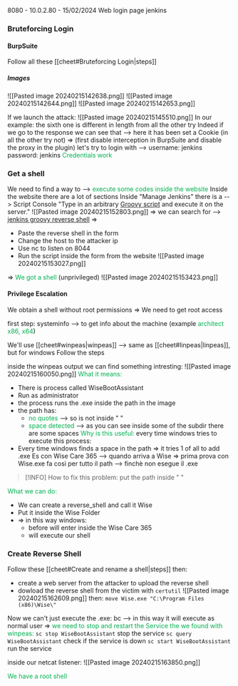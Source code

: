 8080 - 10.0.2.80 -  15/02/2024
Web login page jenkins


### Bruteforcing Login
#### BurpSuite
Follow all these [[cheet#Bruteforcing Login|steps]]
##### Images
![[Pasted image 20240215142638.png]]
![[Pasted image 20240215142644.png]]
![[Pasted image 20240215142653.png]]


If we launch the attack:
![[Pasted image 20240215145510.png]]
In our example:
the sixth one is different in length from all the other try
Indeed if we go to the response we can see that -->  here it has been set a Cookie
                                          (in all the other try not)
=>
(first disable interception in BurpSuite and disable the proxy in the plugin)
let's try to login with -->  username: jenkins password: jenkins
<span style="color:#00b050">Credentials work</span>

### Get a shell
We need to find a way to -->  <span style="color:#00b050">execute some codes inside the website</span>
Inside the website there are a lot of sections
Inside "Manage Jenkins" there is a -->  Script Console
                                "Type in an arbitrary [Groovy script](http://www.groovy-lang.org) and execute it on the server."
![[Pasted image 20240215152803.png]]
=>
we can search for -->  [jenkins groovy reverse shell](https://gist.github.com/frohoff/fed1ffaab9b9beeb1c76)
=>
- Paste the reverse shell in the form
- Change the host to the attacker ip
- Use nc to listen on 8044
- Run the script inside the form from the website
![[Pasted image 20240215153027.png]]

=>
<span style="color:#00b050">We got a shell </span>   (unprivileged)
![[Pasted image 20240215153423.png]]

#### Privilege Escalation
We obtain a shell without root permissions
=>
We need to get root access

first step: 
systeminfo  -->  to get info about the machine (example <span style="color:#00b050">architect x86, x64</span>)

We'll use [[cheet#winpeas|winpeas]] -->  same as [[cheet#linpeas|linpeas]], but for windows
Follow the steps

inside the winpeas output we can find something intresting:
![[Pasted image 20240215160050.png]]
<span style="color:#00b050">What it means:</span>
- There is process called WiseBootAssistant
- Run as administrator
- the process runs the .exe inside the path in the image
- the path has:
	- <span style="color:#00b050">no quotes</span> -->  so is not inside " "
	- <span style="color:#00b050">space detected</span> -->  as you can see inside some of the subdir there are some 
	                    spaces
<span style="color:#00b050">Why is this useful:</span>
every time windows tries to execute this process:
- Every time windows finds a space in the path => it tries 1 of all to add .exe
     Es con Wise Care 365 -->  quando arriva a Wise 
                          =>
                          prima prova con Wise.exe
                          fa così per tutto il path -->  finchè non esegue il .exe
> [!INFO] 
> How to fix this problem:
> put the path inside " "

<span style="color:#00b050">What we can do:</span>
- We can create a reverse_shell and call it Wise
- Put it inside the Wise Folder
- => 
     in this way windows:
     - before will enter inside the Wise Care 365
     - will execute our shell

### Create Reverse Shell
Follow these [[cheet#Create and rename a shell|steps]]
then:
- create a web server from the attacker to upload the reverse shell
- dowload the reverse shell from the victim with `certutil`
![[Pasted image 20240215162609.png]]
then:
`move Wise.exe "C:\Program Files (x86)\Wise\"`

Now we can't just execute the .exe:
bc -->  in this way it will execute as normal user
=>
<span style="color:#00b050">we need to stop and restart the Service the we found with winpeas:</span>
`sc stop WiseBootAssistant`      stop the service
`sc query WiseBootAssistant`    check if the service is down
`sc start WiseBootAssistant`    run the service

inside our netcat listener:
![[Pasted image 20240215163850.png]]

<span style="color:#00b050">We have a root shell</span>

